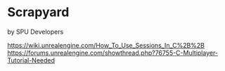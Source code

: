 # Scrapyard
by SPU Developers

https://wiki.unrealengine.com/How_To_Use_Sessions_In_C%2B%2B
https://forums.unrealengine.com/showthread.php?76755-C-Multiplayer-Tutorial-Needed
